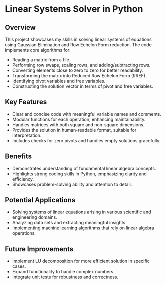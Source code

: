 # Linear Systems Solver in Python

## Overview

This project showcases my skills in solving linear systems of equations using Gaussian Elimination and Row Echelon Form reduction. The code implements core algorithms for:

- Reading a matrix from a file.
- Performing row swaps, scaling rows, and adding/subtracting rows.
- Converting elements close to zero to zero for better readability.
- Transforming the matrix into Reduced Row Echelon Form (RREF).
- Identifying pivot variables and free variables.
- Constructing the solution vector in terms of pivot and free variables.

## Key Features

- Clear and concise code with meaningful variable names and comments.
- Modular functions for each operation, enhancing maintainability.
- Handles matrices with both square and non-square dimensions.
- Provides the solution in human-readable format, suitable for interpretation.
- Includes checks for zero pivots and handles empty solutions gracefully.

## Benefits

- Demonstrates understanding of fundamental linear algebra concepts.
- Highlights strong coding skills in Python, emphasizing clarity and efficiency.
- Showcases problem-solving ability and attention to detail.

## Potential Applications

- Solving systems of linear equations arising in various scientific and engineering domains.
- Analyzing data sets and extracting meaningful insights.
- Implementing machine learning algorithms that rely on linear algebra operations.

## Future Improvements

- Implement LU decomposition for more efficient solution in specific cases.
- Expand functionality to handle complex numbers.
- Integrate unit tests for robustness and correctness.

